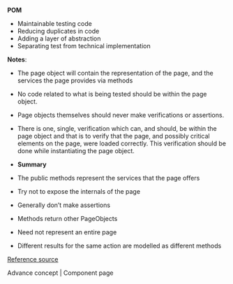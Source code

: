 **POM**

- Maintainable testing code
- Reducing duplicates in code
- Adding a layer of abstraction
- Separating test from technical implementation

**Notes**:

- The page object will contain the representation of the page, and the services the page provides via methods
- No code related to what is being tested should be within the page object.
- Page objects themselves should never make verifications or assertions.
- There is one, single, verification which can, and should, be within the page object and that is to verify that the
  page, and possibly critical elements on the page, were loaded correctly. This verification should be done while
  instantiating the page object.


- **Summary**
- The public methods represent the services that the page offers
- Try not to expose the internals of the page
- Generally don’t make assertions
- Methods return other PageObjects
- Need not represent an entire page
- Different results for the same action are modelled as different methods

[Reference source](https://www.selenium.dev/documentation/test_practices/encouraged/page_object_models/)

Advance concept | Component page